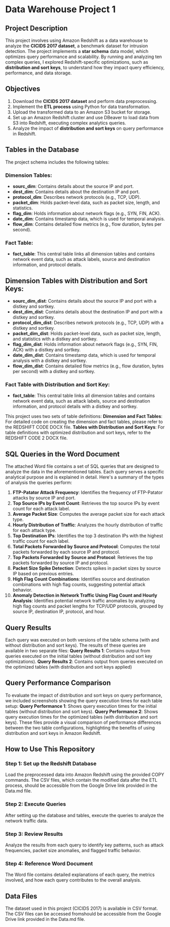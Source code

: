# Data Warehouse Project 1

## Project Description
This project involves using Amazon Redshift as a data warehouse to analyze the **CICIDS 2017 dataset**, a benchmark dataset for intrusion detection. The project implements a **star schema** data model, which optimizes query performance and scalability. By running and analyzing ten complex queries, I explored Redshift-specific optimizations, such as **distribution and sort keys**, to understand how they impact query efficiency, performance, and data storage.

## Objectives
1. Download the **CICIDS 2017 dataset** and perform data preprocessing.
2. Implement the **ETL process** using Python for data transformation.
3. Upload the transformed data to an Amazon S3 bucket for storage.
4. Set up an Amazon Redshift cluster and use DBeaver to load data from S3 into Redshift, executing complex analytics queries.
5. Analyze the impact of **distribution and sort keys** on query performance in Redshift.

## Tables in the Database
The project schema includes the following tables:

### Dimension Tables:
- **sourc_dim**: Contains details about the source IP and port.
- **dest_dim**: Contains details about the destination IP and port.
- **protocol_dim**: Describes network protocols (e.g., TCP, UDP).
- **packet_dim**: Holds packet-level data, such as packet size, length, and statistics.
- **flag_dim**: Holds information about network flags (e.g., SYN, FIN, ACK).
- **date_dim**: Contains timestamp data, which is used for temporal analysis.
- **flow_dim**: Contains detailed flow metrics (e.g., flow duration, bytes per second).

### Fact Table:
- **fact_table**: This central table links all dimension tables and contains network event data, such as attack labels, source and destination information, and protocol details.

## Dimension Tables with Distribution and Sort Keys:
- **sourc_dim_dist**: Contains details about the source IP and port with a distkey and sortkey.
- **dest_dim_dist**: Contains details about the destination IP and port with a distkey and sortkey.
- **protocol_dim_dist**: Describes network protocols (e.g., TCP, UDP) with a distkey and sortkey.
- **packet_dim_dist**: Holds packet-level data, such as packet size, length, and statistics with a distkey and sortkey.
- **flag_dim_dist**: Holds information about network flags (e.g., SYN, FIN, ACK) with a distkey and sortkey.
- **date_dim_dist**: Contains timestamp data, which is used for temporal analysis with a distkey and sortkey.
- **flow_dim_dist**: Contains detailed flow metrics (e.g., flow duration, bytes per second) with a distkey and sortkey.

### Fact Table with Distribution and Sort Key:
- **fact_table**: This central table links all dimension tables and contains network event data, such as attack labels, source and destination information, and protocol details with a distkey and sortkey.

This project uses two sets of table definitions:
**Dimension and Fact Tables**:
For detailed code on creating the dimension and fact tables, please refer to the REDSHIFT CODE DOCX file.
**Tables with Distribution and Sort Keys**:
For table definitions with optimized distribution and sort keys, refer to the REDSHIFT CODE 2 DOCX file.

## SQL Queries in the Word Document
The attached Word file contains a set of SQL queries that are designed to analyze the data in the aforementioned tables. Each query serves a specific analytical purpose and is explained in detail. Here's a summary of the types of analysis the queries perform:
1. **FTP-Patator Attack Frequency**: Identifies the frequency of FTP-Patator attacks by source IP and port.
2. **Top Source IPs by Event Count**: Retrieves the top source IPs by event count for each attack label.
3. **Average Packet Size**: Computes the average packet size for each attack type.
4. **Hourly Distribution of Traffic**: Analyzes the hourly distribution of traffic for each attack type.
5. **Top Destination IPs**: Identifies the top 3 destination IPs with the highest traffic count for each label.
6. **Total Packets Forwarded by Source and Protocol**: Computes the total packets forwarded by each source IP and protocol.
7. **Top Packets Forwarded by Source and Protocol**: Retrieves the top packets forwarded by source IP and protocol.
8. **Packet Size Spike Detection**: Detects spikes in packet sizes by source IP based on previous entries.
9. **High Flag Count Combinations**: Identifies source and destination combinations with high flag counts, suggesting potential attack behavior.
10. **Anomaly Detection in Network Traffic Using Flag Count and Hourly Analysis**: Identifies potential network traffic anomalies by analyzing high flag counts and packet lengths for TCP/UDP protocols, grouped by source IP, destination IP, protocol, and hour.

## Query Results
Each query was executed on both versions of the table schema (with and without distribution and sort keys). The results of these queries are available in two separate files:
**Query Results 1**: Contains output from queries executed on the initial tables (without distribution and sort key optimizations).
**Query Results 2**: Contains output from queries executed on the optimized tables (with distribution and sort keys applied)

## Query Performance Comparison
To evaluate the impact of distribution and sort keys on query performance, we included screenshots showing the query execution times for each table setup:
**Query Performance 1**: Shows query execution times for the initial tables (without distribution and sort keys).
**Query Performance 2**: Shows query execution times for the optimized tables (with distribution and sort keys).
These files provide a visual comparison of performance differences between the two table configurations, highlighting the benefits of using distribution and sort keys in Amazon Redshift.

## How to Use This Repository

### Step 1: Set up the Redshift Database
Load the preprocessed data into Amazon Redshift using the provided COPY commands. The CSV files, which contain the modified data after the ETL process, should be accessible from the Google Drive link provided in the Data.md file.

### Step 2: Execute Queries
After setting up the database and tables, execute the queries to analyze the network traffic data.

### Step 3: Review Results
Analyze the results from each query to identify key patterns, such as attack frequencies, packet size anomalies, and flagged traffic behavior.

### Step 4: Reference Word Document
The Word file contains detailed explanations of each query, the metrics involved, and how each query contributes to the overall analysis.

## Data Files
The dataset used in this project (CICIDS 2017) is available in CSV format. The CSV files can be accessed fromshould be accessible from the Google Drive link provided in the Data.md file.

